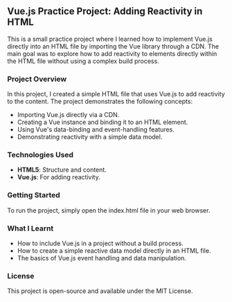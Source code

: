 ## Vue.js Practice Project: Adding Reactivity in HTML
This is a small practice project where I learned how to implement Vue.js directly into an HTML file by importing the Vue library through a CDN. The main goal was to explore how to add reactivity to elements directly within the HTML file without using a complex build process.

### Project Overview
In this project, I created a simple HTML file that uses Vue.js to add reactivity to the content. The project demonstrates the following concepts:
<ul>
  <li>Importing Vue.js directly via a CDN.
  <li>Creating a Vue instance and binding it to an HTML element.
  <li>Using Vue's data-binding and event-handling features.
  <li>Demonstrating reactivity with a simple data model.
</ul>

### Technologies Used
<ul>
  <li><strong>HTML5</strong>: Structure and content.
  <li><strong>Vue.js</strong>: For adding reactivity.
</ul>

### Getting Started
To run the project, simply open the index.html file in your web browser.

### What I Learnt
<ul>
  <li>How to include Vue.js in a project without a build process.
  <li>How to create a simple reactive data model directly in an HTML file.
  <li>The basics of Vue.js event handling and data manipulation.
</ul>

### License
This project is open-source and available under the MIT License.

